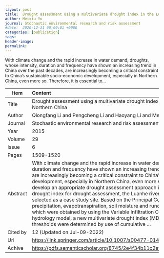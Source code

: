 ```yaml
---
layout: post
title:  Drought assessment using a multivariate drought index in the Luanhe River basin of Northern China
author: Meixiu Yu
journal: Stochastic environmental research and risk assessment
#date:  2020-12-31 00:00:01 +0000
categories: [publication]
tags: 
header-image: 
permalink: 
---
```

With climate change and the rapid increase in water demand, droughts, whose intensity, duration and frequency have shown an increasing trend in China over the past decades, are increasingly becoming a critical constraint to China’s sustainable socio-economic development, especially in Northern China, even more so. Therefore, it is essential to...
<!--the above is the excerpt-->
<!--more-->
<!--the following is the text-->


| Item           | Content    |
| ---------------|:------------|
| Title          | Drought assessment using a multivariate drought index in the Luanhe River basin of Northern China     |
| Author         | Qiongfang Li and Pengcheng Li and Haoyang Li and Meixiu Yu    |
| Journal        | Stochastic environmental research and risk assessment   |
| Year           | 2015  |
| Volume         | 29	   |
| Issue          | 6	   |
| Pages          | 1509-1520	   |
| Abstract       | With climate change and the rapid increase in water demand, droughts, whose intensity, duration and frequency have shown an increasing trend in China over the past decades, are increasingly becoming a critical constraint to China’s sustainable socio-economic development, especially in Northern China, even more so. Therefore, it is essential to develop an appropriate drought assessment approach in China. To propose a suitable drought index for drought assessment, the Luanhe river basin in the northern China was selected as a case study site. Based on the Principal Component Analysis of precipitation, evapotranspiration, soil moisture and runoff, the three latter variables of which were obtained by using the Variable Infiltration Capacity land surface macro-scale hydrology model, a new multivariate drought index (MDI) was formulated, and its thresholds were determined by use of cumulative …	 |
| Cited by		 | 12 (Updated on Jul-09-2022)   |
| Url  			 | <https://link.springer.com/article/10.1007/s00477-014-0982-4>		 |
| Achive 	     | <https://pdfs.semanticscholar.org/8745/2e4f34b11c2ef34a7fe0f6dd070735168651.pdf>		 |

